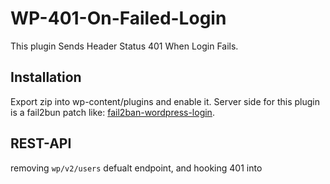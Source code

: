 # WP-401-On-Failed-Login
 This plugin Sends Header Status 401 When Login Fails.

## Installation
Export zip into wp-content/plugins and enable it.
Server side for this plugin is a fail2bun patch like: [fail2ban-wordpress-login](https://github.com/alonisser/fail2ban-wordpress-login).

## REST-API
removing `wp/v2/users` defualt endpoint, and hooking 401 into 